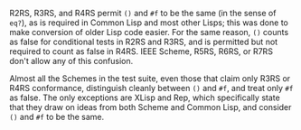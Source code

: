 R2RS, R3RS, and R4RS permit `()` and `#f` to be the same (in the sense of `eq?`), as is required in Common Lisp and most other Lisps; this was done to make conversion of older Lisp code easier.  For the same reason, `()` counts as false for conditional tests in R2RS and R3RS, and is permitted but not required to count as false in R4RS.  IEEE Scheme, R5RS, R6RS, or R7RS don't allow any of this confusion.

Almost all the Schemes in the test suite, even those that claim only R3RS or R4RS conformance, distinguish cleanly between `()` and `#f`, and treat only `#f` as false.  The only exceptions are XLisp and Rep, which specifically state that they draw on ideas from both Scheme and Common Lisp, and consider `()` and `#f` to be the same.
